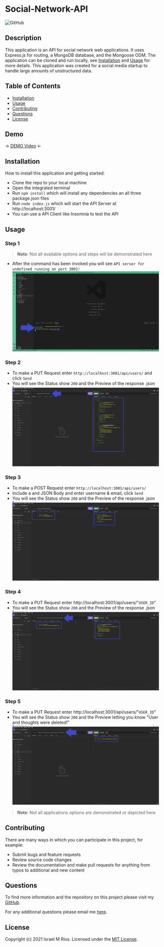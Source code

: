 # Social-Network-API
![GitHub](https://img.shields.io/badge/license-MIT-orange?style=for-the-badge)

## Description
This application is an API for social network web applications. It uses Express.js for routing, a MongoDB database, and the Mongoose ODM. The application can be cloned and run locally, see [Installation](#installation) and [Usage](#usage) for more details. This application was created for a social media startup to handle large amounts of unstructured data.

## Table of Contents
- [Installation](#installation)
- [Usage](#usage)
- [Contributing](#contributing)
- [Questions](#questions)
- [License](##license)

## Demo

&#8594; [DEMO Video](https://drive.google.com/file/d/1OaSCF-4akyViGgwkLAPm899teSYR7Okl/view?usp=sharing) &#8592;

## Installation

How to install this application and getting started:

* Clone the repo to your local machine
* Open the integrated terminal
* Run `npm install` which will install any dependencies an all three package.json files
* Run `node index.js` which will start the API Server at http://localhost:3001/
* You can use a API Client like Insomnia to test the API

## Usage

### Step 1
> **Note**: Not all available options and steps will be demonstrated here
* After the command has been invoked you will see `API server for undefined running on port 3001!`
![Screenshot of command being invoked.](./assets/app-server-start.png)

### Step 2
* To make a PUT Request enter `http://localhost:3001/api/users/` and click `Send`
* You will see the Status show `200` and the Preview of the response .json
![Screenshot of PUT Request.](./assets/get-user.png)

### Step 3
* To make a POST Request enter `http://localhost:3001/api/users/`
* Include a and JSON Body and enter username & email, click `Send`
* You will see the Status show `200` and the Preview of the response .json
![Screenshot of POST Request.](./assets/post-user.png)

### Step 4
* To make a PUT Request enter http://localhost:3001/api/users/"`USER_ID`"
* You will see the Status show `200` and the Preview of the response .json
![Screenshot of PUT Request.](./assets/put-user.png)

### Step 5
* To make a PUT Request enter http://localhost:3001/api/users/"`USER_ID`"
* You will see the Status show `200` and the Preview letting you know "User and thoughts were deleted!"
![Screenshot of DELETE Request.](./assets/delete-user.png)
> **Note**: Not all applications options are demonstrated or depicted here

## Contributing
There are many ways in which you can participate in this project, for example:

* Submit bugs and feature requests
* Review source code changes
* Review the documentation and make pull requests for anything from typos to additional and new content

## Questions
To find more information and the repository on this project please visit my [GitHub](https://github.com/israelmrios).

For any additional questions please email me [here](mailto:israelm.riosjr@gmail.com).

## License
Copyright (c) 2021 Israel M Rios.
Licensed under the [MIT License](LICENSE).